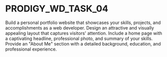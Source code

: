 # PRODIGY_WD_TASK_04
Build a personal portfolio website that showcases your skills, projects, and accomplishments as a web developer. Design an attractive and visually appealing layout that captures visitors' attention. 
Include a home page with a captivating headline, professional photo, and summary of your skills. Provide an "About Me" section with a detailed background, education, and professional experience.
